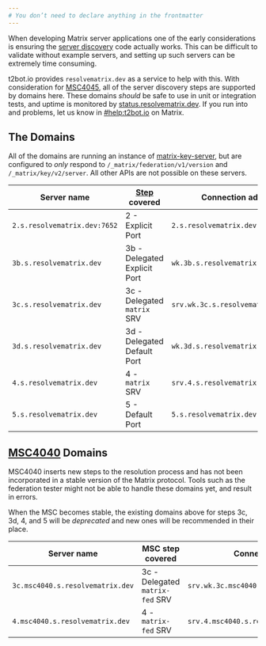 ```yaml
---
# You don’t need to declare anything in the frontmatter
---
```


When developing Matrix server applications one of the early considerations is ensuring the [server discovery](https://spec.matrix.org/latest/server-server-api/#server-discovery)
code actually works. This can be difficult to validate without example servers, and setting up such servers can be extremely time consuming.

t2bot.io provides `resolvematrix.dev` as a service to help with this. With consideration for [MSC4045](https://github.com/matrix-org/matrix-spec-proposals/pull/4045), all of the
server discovery steps are supported by domains here. These domains *should* be safe to use in unit or integration tests, and uptime is monitored by
[status.resolvematrix.dev](https://status.resolvematrix.dev/). If you run into and problems, let us know in [#help:t2bot.io](https://matrix.to/#/#help:t2bot.io) on Matrix.

## The Domains

All of the domains are running an instance of [matrix-key-server](https://github.com/t2bot/matrix-key-server), but are configured to *only* respond to `/_matrix/federation/v1/version`
and `/_matrix/key/v2/server`. All other APIs are not possible on these servers.

| Server name | [Step](https://spec.matrix.org/latest/server-server-api/#server-discovery) covered | Connection address | Federation |
|-|-|-|-|
| `2.s.resolvematrix.dev:7652` | 2 - Explicit Port | `2.s.resolvematrix.dev:7652` | [Run test](https://federationtester.matrix.org/#2.s.resolvematrix.dev:7652) |
| `3b.s.resolvematrix.dev` | 3b - Delegated Explicit Port | `wk.3b.s.resolvematrix.dev:7753` | [Run test](https://federationtester.matrix.org/#3b.s.resolvematrix.dev) |
| `3c.s.resolvematrix.dev` | 3c - Delegated `matrix` SRV | `srv.wk.3c.s.resolvematrix.dev:7754` | [Run test](https://federationtester.matrix.org/#3c.s.resolvematrix.dev) |
| `3d.s.resolvematrix.dev` | 3d - Delegated Default Port | `wk.3d.s.resolvematrix.dev:8448` | [Run test](https://federationtester.matrix.org/#3d.s.resolvematrix.dev) |
| `4.s.resolvematrix.dev` | 4 - `matrix` SRV | `srv.4.s.resolvematrix.dev:7855` | [Run test](https://federationtester.matrix.org/#4.s.resolvematrix.dev) |
| `5.s.resolvematrix.dev` | 5 - Default Port | `5.s.resolvematrix.dev:8448` | [Run test](https://federationtester.matrix.org/#5.s.resolvematrix.dev) |

## [MSC4040](https://github.com/matrix-org/matrix-spec-proposals/pull/4040) Domains

MSC4040 inserts new steps to the resolution process and has not been incorporated in a stable version of the Matrix protocol. Tools such as the federation tester might not
be able to handle these domains yet, and result in errors.

When the MSC becomes stable, the existing domains above for steps 3c, 3d, 4, and 5 will be *deprecated* and new ones will be recommended in their place.

| Server name | MSC step covered | Connection address | Federation |
|-|-|-|-|
| `3c.msc4040.s.resolvematrix.dev` | 3c - Delegated `matrix-fed` SRV | `srv.wk.3c.msc4040.s.resolvematrix.dev:7053` | [Run test](https://federationtester.matrix.org/#3c.msc4040.s.resolvematrix.dev) |
| `4.msc4040.s.resolvematrix.dev` | 4 - `matrix-fed` SRV | `srv.4.msc4040.s.resolvematrix.dev:7054` | [Run test](https://federationtester.matrix.org/#4.msc4040.s.resolvematrix.dev) |
